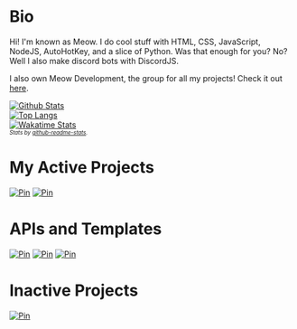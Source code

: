 # Bio
Hi! I'm known as Meow. I do cool stuff with HTML, CSS, JavaScript, NodeJS, AutoHotKey, and a slice of Python. Was that enough for you? No? Well I also make discord bots with DiscordJS.

I also own Meow Development, the group for all my projects! Check it out [here](https://github.com/meowdevelopment).

[![Github Stats](https://github-readme-stats.vercel.app/api?username=itzTheMeow&show_icons=true&theme=slateorange&count_private=true&include_all_commits=true)](https://github-readme-stats.vercel.app/api?username=itzTheMeow&show_icons=true&theme=slateorange&count_private=true&include_all_commits=true)<br>
[![Top Langs](https://github-readme-stats.vercel.app/api/top-langs/?username=itzTheMeow&layout=compact&theme=slateorange)](https://github-readme-stats.vercel.app/api/top-langs/?username=itzTheMeow&layout=compact&theme=slateorange)<br>
[![Wakatime Stats](https://github-readme-stats.vercel.app/api/wakatime?username=itzTheMeow&theme=slateorange)](https://wakatime.com/@itzTheMeow)<br>
_<sup><sup>Stats by [github-readme-stats](https://github.com/anuraghazra/github-readme-stats).</sup></sup>_

# My Active Projects
[![Pin](https://github-readme-stats.vercel.app/api/pin/?username=itzTheMeow&repo=itzTheMeow.github.io)](https://github.com/itzTheMeow/itzTheMeow.github.io)
[![Pin](https://github-readme-stats.vercel.app/api/pin/?username=meowdevelopment&repo=os-client)](https://github.com/meowdevelopment/os-client)

# APIs and Templates
[![Pin](https://github-readme-stats.vercel.app/api/pin/?username=itzTheMeow&repo=discord-bot-template)](https://github.com/itzTheMeow/discord-bot-template)
[![Pin](https://github-readme-stats.vercel.app/api/pin/?username=itzTheMeow&repo=window-shaker)](https://github.com/itzTheMeow/window-shaker)
[![Pin](https://github-readme-stats.vercel.app/api/pin/?username=itzTheMeow&repo=discord.js-old-methods)](https://github.com/itzTheMeow/discord.js-old-methods)

# Inactive Projects
[![Pin](https://github-readme-stats.vercel.app/api/pin/?username=itzTheMeow&repo=translator)](https://github.com/itzTheMeow/translator)

<!--
  Template: 
  [![Pin](https://github-readme-stats.vercel.app/api/pin/?username=itzTheMeow&repo=)](https://github.com/itzTheMeow/)
-->
